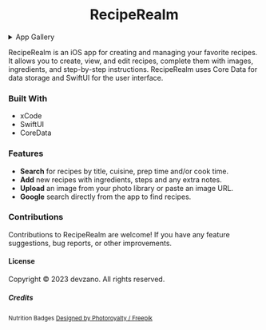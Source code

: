 <h1 align="center">RecipeRealm</h1>

<details>
  <summary>App Gallery</summary>
  <p align="center">
    <table>
      <tr>
        <td align="center">
          <img src="/Screenshots/RecipeRealm(Home).png" alt="RecipeRealm List View" width="300">
        </td>
        <td align="center">
          <img src="/Screenshots/RecipeRealm(New).png" alt="RecipeRealm New Recipe View" width="300">
        </td>
        <td align="center">
          <img src="/Screenshots/RecipeRealm(New2).png" alt="RecipeRealm New Recipe View 2" width="300">
        </td>
      </tr>
      <tr>
        <td align="center">
          <img src="/Screenshots/RecipeRealm(Detail).png" alt="RecipeRealm Test Detail View" width="300">
        </td>
        <td align="center">
          <img src="/Screenshots/RecipeRealm(DetailEdit).png" alt="RecipeRealm Test Edit Detail View" width="300">
        </td>
        <td align="center">
          <img src="/Screenshots/RecipeRealm(Detail1).png" alt="RecipeRealm Detail 1 View" width="300">
        </td>
      </tr>
      <tr>
        <td align="center" colspan="3">
          <img src="/Screenshots/RecipeRealm(Detail2).png" alt="RecipeRealm Detail 2 View" width="300">
        </td>
      </tr>
    </table>
  </p>
</details>

RecipeRealm is an iOS app for creating and managing your favorite recipes. It allows you to create, view, and edit recipes, complete them with images, ingredients, and step-by-step instructions. RecipeRealm uses Core Data for data storage and SwiftUI for the user interface.

### Built With
* xCode
* SwiftUI
* CoreData

### Features
* __Search__ for recipes by title, cuisine, prep time and/or cook time.
* __Add__ new recipes with ingredients, steps and any extra notes.
* __Upload__ an image from your photo library or paste an image URL.
* __Google__ search directly from the app to find recipes.

### Contributions
Contributions to RecipeRealm are welcome! If you have any feature suggestions, bug reports, or other improvements.

#### License
Copyright © 2023 devzano. All rights reserved.

##### Credits
<small>Nutrition Badges <a href="http://www.freepik.com">Designed by Photoroyalty / Freepik</a></small>